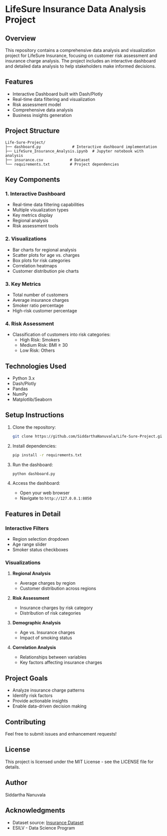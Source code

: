 # LifeSure Insurance Data Analysis Project

## Overview
This repository contains a comprehensive data analysis and visualization project for LifeSure Insurance, focusing on customer risk assessment and insurance charge analysis. The project includes an interactive dashboard and detailed data analysis to help stakeholders make informed decisions.

## Features
- Interactive Dashboard built with Dash/Plotly
- Real-time data filtering and visualization
- Risk assessment model
- Comprehensive data analysis
- Business insights generation

## Project Structure
```
Life-Sure-Project/
├── dashboard.py              # Interactive dashboard implementation
├── LifeSure_Insurance_Analysis.ipynb  # Jupyter notebook with analysis
├── insurance.csv            # Dataset
└── requirements.txt         # Project dependencies
```

## Key Components

### 1. Interactive Dashboard
- Real-time data filtering capabilities
- Multiple visualization types
- Key metrics display
- Regional analysis
- Risk assessment tools

### 2. Visualizations
- Bar charts for regional analysis
- Scatter plots for age vs. charges
- Box plots for risk categories
- Correlation heatmaps
- Customer distribution pie charts

### 3. Key Metrics
- Total number of customers
- Average insurance charges
- Smoker ratio percentage
- High-risk customer percentage

### 4. Risk Assessment
- Classification of customers into risk categories:
  - High Risk: Smokers
  - Medium Risk: BMI ≥ 30
  - Low Risk: Others

## Technologies Used
- Python 3.x
- Dash/Plotly
- Pandas
- NumPy
- Matplotlib/Seaborn

## Setup Instructions
1. Clone the repository:
   ```bash
   git clone https://github.com/SiddarthaNanuvala/Life-Sure-Project.git
   ```

2. Install dependencies:
   ```bash
   pip install -r requirements.txt
   ```

3. Run the dashboard:
   ```bash
   python dashboard.py
   ```

4. Access the dashboard:
   - Open your web browser
   - Navigate to `http://127.0.0.1:8050`

## Features in Detail

### Interactive Filters
- Region selection dropdown
- Age range slider
- Smoker status checkboxes

### Visualizations
1. **Regional Analysis**
   - Average charges by region
   - Customer distribution across regions

2. **Risk Assessment**
   - Insurance charges by risk category
   - Distribution of risk categories

3. **Demographic Analysis**
   - Age vs. Insurance charges
   - Impact of smoking status

4. **Correlation Analysis**
   - Relationships between variables
   - Key factors affecting insurance charges

## Project Goals
- Analyze insurance charge patterns
- Identify risk factors
- Provide actionable insights
- Enable data-driven decision making

## Contributing
Feel free to submit issues and enhancement requests!

## License
This project is licensed under the MIT License - see the LICENSE file for details.

## Author
Siddartha Nanuvala

## Acknowledgments
- Dataset source: [Insurance Dataset](https://www.kaggle.com/mirichoi0218/insurance)
- ESILV - Data Science Program 